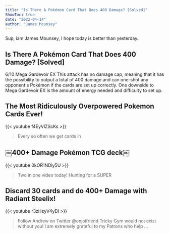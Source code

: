 ```yaml
---
title: "Is There A Pokémon Card That Does 400 Damage? [Solved]"
ShowToc: true 
date: "2022-04-14"
author: "James Mounsey" 
---
```


Sup, iam James Mounsey, I hope today is better than yesterday.
## Is There A Pokémon Card That Does 400 Damage? [Solved]
6/10 Mega Gardevoir EX This attack has no damage cap, meaning that it has the possibility to output a total of 400 damage and can one-shot any opponent's Pokémon if the cards are set up correctly. One downside to Mega Gardevoir EX is the amount of energy needed and difficulty to set up.

## The Most Ridiculously Overpowered Pokemon Cards Ever!
{{< youtube f4EyVlZScKs >}}
>Every so often we get cards in 

## ￼400+ Damage Pokémon TCG deck￼
{{< youtube 0kOR1NDly5U >}}
>Two in one video today! Hunting for a SUPER 

## Discard 30 cards and do 400+ Damage with Radiant Steelix!
{{< youtube r3zHzyV4yDI >}}
>Follow Andrew on Twitter @enjoifriend Tricky Gym would not exist without you! I am extremely grateful to my Patrons who help ...

